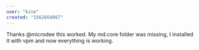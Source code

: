 ```yaml
---
user: "kine"
created: "1562664867"
---
```


Thanks @microdee this worked. My md.core folder was missing, I installed it with vpm and now everything is working.
